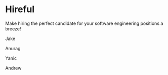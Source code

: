 # Hireful
<p>Make hiring the perfect candidate for your software engineering positions a breeze!</p>
<p>Jake </p>
<p>Anurag </p>
<p>Yanic</p>
<p>Andrew</p>
